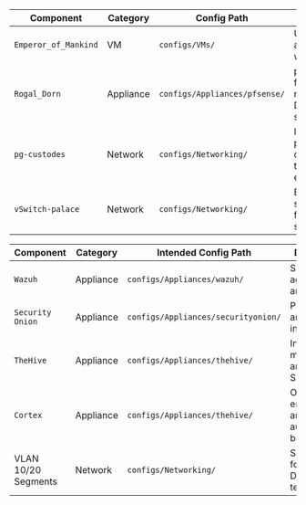 | Component            | Category  | Config Path                   | Description                                          |
| -------------------- | --------- | ----------------------------- | ---------------------------------------------------- |
| `Emperor_of_Mankind` | VM        | `configs/VMs/`                | Ubuntu 22.04 admin/analyst workstation               |
| `Rogal_Dorn`         | Appliance | `configs/Appliances/pfsense/` | pfSense firewall for routing, DHCP, segmentation     |
| `pg-custodes`        | Network   | `configs/Networking/`         | Internal LAN port group connected to trusted enclave |
| `vSwitch-palace`     | Network   | `configs/Networking/`         | ESXi virtual switch used for segmentation            |


| Component           | Category  | Intended Config Path                | Description                                  |
| ------------------- | --------- | ----------------------------------- | -------------------------------------------- |
| `Wazuh`             | Appliance | `configs/Appliances/wazuh/`         | SIEM for log aggregation and alerting        |
| `Security Onion`    | Appliance | `configs/Appliances/securityonion/` | Passive NIDS and packet inspection           |
| `TheHive`           | Appliance | `configs/Appliances/thehive/`       | Incident case management and Cortex SOAR     |
| `Cortex`            | Appliance | `configs/Appliances/thehive/`       | Observable enrichment and automation backend |
| VLAN 10/20 Segments | Network   | `configs/Networking/`               | Segmentation for sensors, DMZ, and red team  |


